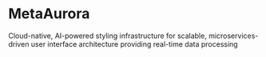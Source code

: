 # MetaAurora
Cloud-native, AI-powered styling infrastructure for scalable, microservices-driven user interface architecture providing real-time data processing
